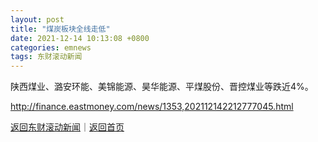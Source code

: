 ```yaml
---
layout: post
title: "煤炭板块全线走低"
date: 2021-12-14 10:13:08 +0800
categories: emnews
tags: 东财滚动新闻
---
```


陕西煤业、潞安环能、美锦能源、昊华能源、平煤股份、晋控煤业等跌近4%。

<http://finance.eastmoney.com/news/1353,202112142212777045.html>

[返回东财滚动新闻](//finews.withounder.com/emnews/)｜[返回首页](//finews.withounder.com/)